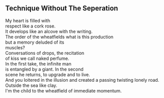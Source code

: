 Technique Without The Seperation
--------------------------------
My heart is filled with  
respect like a cork rose.  
It develops like an alcove with the writing.  
The order of the wheatfields what is this production  
but a memory deluded of its  
muscles?  
Conversations of drops, the recitation  
of kiss we call naked perfume.  
In the first take, the infinite man  
is entangled by a giant. In the second  
scene he returns, to upgrade and to live.  
And you loitered in the illusion and created a passing twisting lonely road.  
Outside the sea like clay.  
I'm the child to the wheatfield of immediate momentum.  
